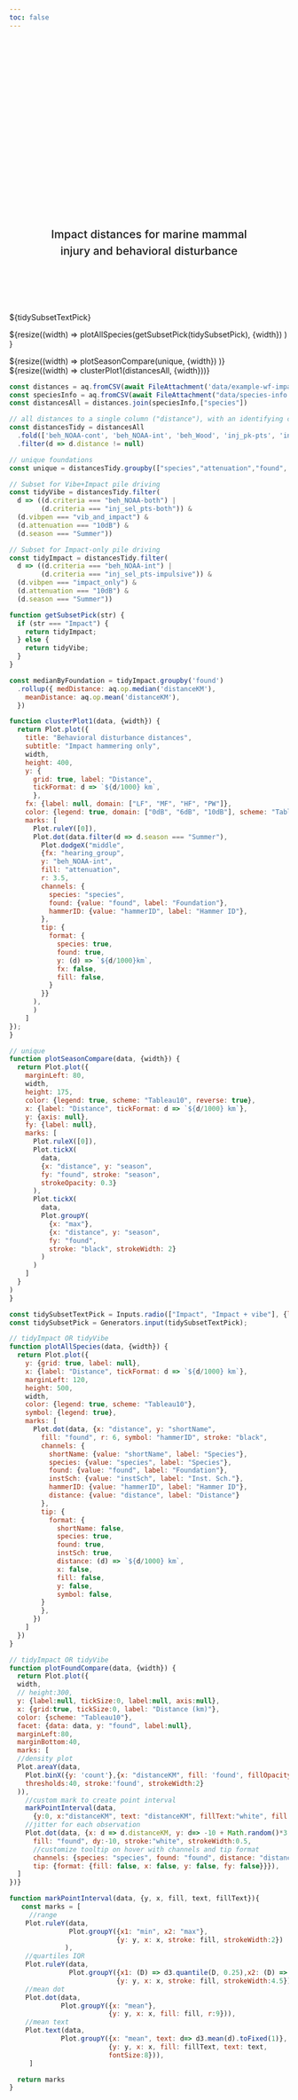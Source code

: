 ```yaml
---
toc: false
---
```


<style>

.hero {
  display: flex;
  flex-direction: column;
  align-items: center;
  font-family: var(--sans-serif);
  margin: 4rem 0 6rem;
  text-wrap: balance;
  text-align: center;
}

.hero h1 {
  margin: 2rem 0;
  max-width: none;
  font-size: 14vw;
  font-weight: 900;
  line-height: 1;
  background: linear-gradient(30deg, var(--theme-foreground-focus), currentColor);
  -webkit-background-clip: text;
  -webkit-text-fill-color: transparent;
  background-clip: text;
}

.hero h2 {
  margin: 0;
  max-width: 34em;
  font-size: 20px;
  font-style: initial;
  font-weight: 500;
  line-height: 1.5;
  color: var(--theme-foreground-muted);
}

@media (min-width: 640px) {
  .hero h1 {
    font-size: 75px;
  }
}

</style>

<div class="hero">
  <h1>Offshore wind turbine noise effects</h1>
  <h2>Impact distances for marine mammal injury and behavioral disturbance</h2>
</div>

<div class="grid grid-cols-2">

  <div class="card grid-rowspan-3">
  ${tidySubsetTextPick}

  ${resize((width) => plotAllSpecies(getSubsetPick(tidySubsetPick), {width})  )   }
  
  </div>

  <div class="card grid-rowspan-1">
  ${resize((width) => plotSeasonCompare(unique, {width}) )}
  
  </div>

  <div class="card grid-rowspan-2">
  ${resize((width) => clusterPlot1(distancesAll, {width}))}

  </div>

</div>



```js
const distances = aq.fromCSV(await FileAttachment('data/example-wf-impact-ranges.csv').text());
const speciesInfo = aq.fromCSV(await FileAttachment("data/species-info.csv").text());
const distancesAll = distances.join(speciesInfo,["species"])

// all distances to a single column ("distance"), with an identifying column ("criteria")
const distancesTidy = distancesAll
  .fold(['beh_NOAA-cont', 'beh_NOAA-int', 'beh_Wood', 'inj_pk-pts', 'inj_sel-pts-impulsive', 'inj_sel-pts-nonimpulsive','inj_sel-pts-both','beh_NOAA-both'], { as: ['criteria', 'distance'] }).derive({distanceKM: d => d.distance / 1000})
  .filter(d => d.distance != null)

// unique foundations
const unique = distancesTidy.groupby(["species","attenuation","found", "season", "vibpen", "abundance", "hearing_group", "shortName", "criteria", "distance"]).rollup({"mean": aq.op.mean("distance")})
```


```js
// Subset for Vibe+Impact pile driving
const tidyVibe = distancesTidy.filter( 
  d => ((d.criteria === "beh_NOAA-both") | 
        (d.criteria === "inj_sel_pts-both")) & 
  (d.vibpen === "vib_and_impact") &
  (d.attenuation === "10dB") & 
  (d.season === "Summer"))

// Subset for Impact-only pile driving
const tidyImpact = distancesTidy.filter( 
  d => ((d.criteria === "beh_NOAA-int") | 
        (d.criteria === "inj_sel_pts-impulsive")) & 
  (d.vibpen === "impact_only") &
  (d.attenuation === "10dB") & 
  (d.season === "Summer"))

```


```js
function getSubsetPick(str) {
  if (str === "Impact") {
    return tidyImpact;
  } else {
    return tidyVibe;
  }
}

```


```js
const medianByFoundation = tidyImpact.groupby('found')
  .rollup({ medDistance: aq.op.median('distanceKM'),
    meanDistance: aq.op.mean('distanceKM'),
  })

```


```js
function clusterPlot1(data, {width}) {
  return Plot.plot({
    title: "Behavioral disturbance distances",
    subtitle: "Impact hammering only",
    width,
    height: 400,
    y: {
      grid: true, label: "Distance", 
      tickFormat: d => `${d/1000} km`,
      },
    fx: {label: null, domain: ["LF", "MF", "HF", "PW"]},
    color: {legend: true, domain: ["0dB", "6dB", "10dB"], scheme: "Tableau10"},
    marks: [
      Plot.ruleY([0]),
      Plot.dot(data.filter(d => d.season === "Summer"), 
        Plot.dodgeX("middle", 
        {fx: "hearing_group", 
        y: "beh_NOAA-int", 
        fill: "attenuation",
        r: 3.5,
        channels: {
          species: "species",
          found: {value: "found", label: "Foundation"},
          hammerID: {value: "hammerID", label: "Hammer ID"},
        },
        tip: {
          format: {
            species: true,
            found: true,
            y: (d) => `${d/1000}km`,
            fx: false,
            fill: false,
          }
        }}
      ),
      )
    ]
});
}
```

```js
// unique
function plotSeasonCompare(data, {width}) {
  return Plot.plot({
    marginLeft: 80,
    width,
    height: 175,
    color: {legend: true, scheme: "Tableau10", reverse: true},
    x: {label: "Distance", tickFormat: d => `${d/1000} km`},
    y: {axis: null},
    fy: {label: null},
    marks: [
      Plot.ruleX([0]),
      Plot.tickX(
        data,
        {x: "distance", y: "season", 
        fy: "found", stroke: "season",
        strokeOpacity: 0.3}
      ),  
      Plot.tickX(
        data,
        Plot.groupY(
          {x: "max"},
          {x: "distance", y: "season", 
          fy: "found", 
          stroke: "black", strokeWidth: 2}
        )
      )
    ]
  }
)
}
```


```js
const tidySubsetTextPick = Inputs.radio(["Impact", "Impact + vibe"], {label: "Select a subset"})
const tidySubsetPick = Generators.input(tidySubsetTextPick);

```


```js
// tidyImpact OR tidyVibe
function plotAllSpecies(data, {width}) {
  return Plot.plot({
    y: {grid: true, label: null},
    x: {label: "Distance", tickFormat: d => `${d/1000} km`},
    marginLeft: 120,
    height: 500,
    width,
    color: {legend: true, scheme: "Tableau10"},
    symbol: {legend: true},
    marks: [
      Plot.dot(data, {x: "distance", y: "shortName", 
        fill: "found", r: 6, symbol: "hammerID", stroke: "black",
        channels: {
          shortName: {value: "shortName", label: "Species"},
          species: {value: "species", label: "Species"},
          found: {value: "found", label: "Foundation"},
          instSch: {value: "instSch", label: "Inst. Sch."},
          hammerID: {value: "hammerID", label: "Hammer ID"},
          distance: {value: "distance", label: "Distance"}
        },
        tip: {
          format: {
            shortName: false,
            species: true,
            found: true,
            instSch: true,
            distance: (d) => `${d/1000} km`,
            x: false,
            fill: false,
            y: false,
            symbol: false,
        }
        },
      })
    ]
  })
}
```

```js
// tidyImpact OR tidyVibe
function plotFoundCompare(data, {width}) {
  return Plot.plot({
  width,
  // height:300,
  y: {label:null, tickSize:0, label:null, axis:null},
  x: {grid:true, tickSize:0, label: "Distance (km)"},
  color: {scheme: "Tableau10"},
  facet: {data: data, y: "found", label:null},
  marginLeft:80,
  marginBottom:40,
  marks: [
  //density plot
  Plot.areaY(data,
    Plot.binX({y: 'count'},{x: "distanceKM", fill: 'found', fillOpacity: 0.85, curve: 'basis', 
    thresholds:40, stroke:'found', strokeWidth:2}
  )),
    //custom mark to create point interval
    markPointInterval(data, 
      {y:0, x:"distanceKM", text: "distanceKM", fillText:"white", fill: 'black'}),
    //jitter for each observation
    Plot.dot(data, {x: d => d.distanceKM, y: d=> -10 + Math.random()*3, r:4,
      fill: "found", dy:-10, stroke:"white", strokeWidth:0.5,
      //customize tooltip on hover with channels and tip format
      channels: {species: "species", found: "found", distance: "distanceKM"}, 
      tip: {format: {fill: false, x: false, y: false, fy: false}}}),
  ]
})}
```




```js
function markPointInterval(data, {y, x, fill, text, fillText}){
   const marks = [
     //range
    Plot.ruleY(data, 
               Plot.groupY({x1: "min", x2: "max"},
                           {y: y, x: x, stroke: fill, strokeWidth:2})
              ),
    //quartiles IQR
    Plot.ruleY(data, 
               Plot.groupY({x1: (D) => d3.quantile(D, 0.25),x2: (D) => d3.quantile(D, 0.75)},
                           {y: y, x: x, stroke: fill, strokeWidth:4.5})),
    //mean dot
    Plot.dot(data, 
             Plot.groupY({x: "mean"},
                         {y: y, x: x, fill: fill, r:9})),
    //mean text
    Plot.text(data, 
             Plot.groupY({x: "mean", text: d=> d3.mean(d).toFixed(1)},
                         {y: y, x: x, fill: fillText, text: text,
                         fontSize:8})),
     ]

  return marks
}


```